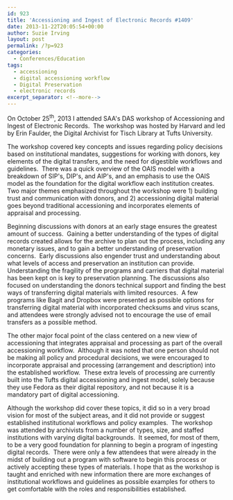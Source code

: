 ```yaml
---
id: 923
title: 'Accessioning and Ingest of Electronic Records #1409'
date: 2013-11-22T20:05:54+00:00
author: Suzie Irving
layout: post
permalink: /?p=923
categories:
  - Conferences/Education
tags:
  - accessioning
  - digital accessioning workflow
  - Digital Preservation
  - electronic records
excerpt_separator: <!--more-->
---
```

On October 25<sup>th</sup>, 2013 I attended SAA's DAS workshop of Accessioning and Ingest of Electronic Records.  The workshop was hosted by Harvard and led by Erin Faulder, the Digital Archivist for Tisch Library at Tufts University.

The workshop covered key concepts and issues regarding policy decisions based on institutional mandates, suggestions for working with donors, key elements of the digital transfers, and the need for digestible workflows and guidelines.  There was a quick overview of the OAIS model with a breakdown of SIP's, DIP's, and AIP's, and an emphasis to use the OAIS model as the foundation for the digital workflow each institution creates.  Two major themes emphasized throughout the workshop were 1) building trust and communication with donors, and 2) accessioning digital material goes beyond traditional accessioning and incorporates elements of appraisal and processing.<!--more-->

Beginning discussions with donors at an early stage ensures the greatest amount of success.  Gaining a better understanding of the types of digital records created allows for the archive to plan out the process, including any monetary issues, and to gain a better understanding of preservation concerns.  Early discussions also engender trust and understanding about what levels of access and preservation an institution can provide.  Understanding the fragility of the programs and carriers that digital material has been kept on is key to preservation planning. The discussions also focused on understanding the donors technical support and finding the best ways of transferring digital materials with limited resources.  A few programs like Bagit and Dropbox were presented as possible options for transferring digital material with incorporated checksums and virus scans, and attendees were strongly advised not to encourage the use of email transfers as a possible method.

The other major focal point of the class centered on a new view of accessioning that integrates appraisal and processing as part of the overall accessioning workflow.  Although it was noted that one person should not be making all policy and procedural decisions, we were encouraged to incorporate appraisal and processing (arrangement and description) into the established workflow.  These extra levels of processing are currently built into the Tufts digital accessioning and ingest model, solely because they use Fedora as their digital repository, and not because it is a mandatory part of digital accessioning.

Although the workshop did cover these topics, it did so in a very broad vision for most of the subject areas, and it did not provide or suggest established institutional workflows and policy examples.  The workshop was attended by archivists from a number of types, size, and staffed institutions with varying digital backgrounds.  It seemed, for most of them, to be a very good foundation for planning to begin a program of ingesting digital records.  There were only a few attendees that were already in the midst of building out a program with software to begin this process or actively accepting these types of materials. I hope that as the workshop is taught and enriched with new information there are more exchanges of institutional workflows and guidelines as possible examples for others to get comfortable with the roles and responsibilities established.

